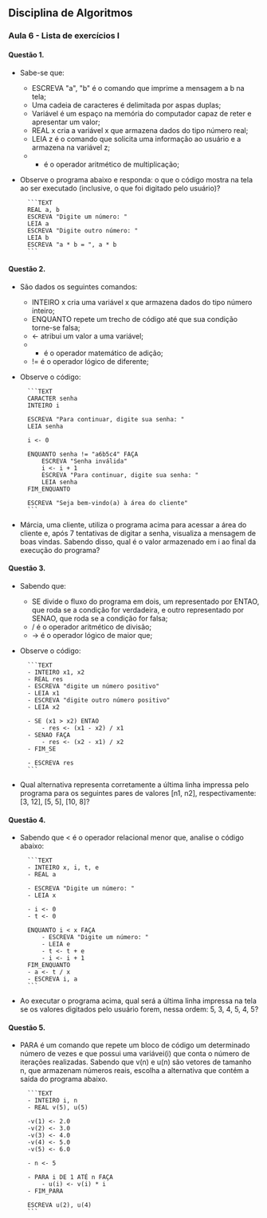 ## Disciplina de Algoritmos

### Aula 6 - Lista de exercícios I

#### Questão 1.

- Sabe-se que:

    - ESCREVA "a", "b" é o comando que imprime a mensagem a b na tela;
    - Uma cadeia de caracteres é delimitada por aspas duplas;
    - Variável é um espaço na memória do computador capaz de reter e apresentar um valor;
    - REAL x cria a variável x que armazena dados do tipo número real;
    - LEIA z é o comando que solicita uma informação ao usuário e a armazena na variável z;
    - * é o operador aritmético de multiplicação;

- Observe o programa abaixo e responda: o que o código mostra na tela ao ser executado (inclusive, o que foi digitado pelo usuário)?
    
        ```TEXT
        REAL a, b
        ESCREVA "Digite um número: "
        LEIA a
        ESCREVA "Digite outro número: "
        LEIA b
        ESCREVA "a * b = ", a * b
        ```
#### Questão 2.

- São dados os seguintes comandos:

    - INTEIRO x cria uma variável x que armazena dados do tipo número inteiro;
    - ENQUANTO repete um trecho de código até que sua condição torne-se falsa;
    - <- atribui um valor a uma variável;
    - + é o operador matemático de adição;
    - != é o operador lógico de diferente;

- Observe o código:

        ```TEXT
        CARACTER senha
        INTEIRO i

        ESCREVA "Para continuar, digite sua senha: "
        LEIA senha

        i <- 0

        ENQUANTO senha != "a6b5c4" FAÇA
            ESCREVA "Senha inválida"
            i <- i + 1
            ESCREVA "Para continuar, digite sua senha: "
            LEIA senha
        FIM_ENQUANTO

        ESCREVA "Seja bem-vindo(a) à área do cliente"
        ```
- Márcia, uma cliente, utiliza o programa acima para acessar a área do cliente e, após 7 tentativas de digitar a senha, visualiza a mensagem de boas vindas. Sabendo disso, qual é o valor armazenado em i ao final da execução do programa?

#### Questão 3.

- Sabendo que:

    - SE divide o fluxo do programa em dois, um representado por ENTAO, que roda se a condição for verdadeira, e outro representado por SENAO, que roda se a condição for falsa;
    - / é o operador aritmético de divisão;
    - ->  é o operador lógico de maior que;

- Observe o código:

        ```TEXT
        - INTEIRO x1, x2
        - REAL res
        - ESCREVA "digite um número positivo"
        - LEIA x1
        - ESCREVA "digite outro número positivo"
        - LEIA x2

        - SE (x1 > x2) ENTAO
            - res <- (x1 - x2) / x1
        - SENAO FAÇA
            - res <- (x2 - x1) / x2
        - FIM_SE

        - ESCREVA res
        ```
- Qual alternativa representa corretamente a última linha impressa pelo programa para os seguintes pares de valores [n1, n2], respectivamente: [3, 12], [5, 5], [10, 8]?

#### Questão 4.

- Sabendo que < é o operador relacional menor que, analise o código abaixo:
    
        ```TEXT
        - INTEIRO x, i, t, e
        - REAL a

        - ESCREVA "Digite um número: "
        - LEIA x
    
        - i <- 0
        - t <- 0

        ENQUANTO i < x FAÇA
            - ESCREVA "Digite um número: "
            - LEIA e
            - t <- t + e
            - i <- i + 1
        FIM_ENQUANTO
        - a <- t / x
        - ESCREVA i, a
        ```
- Ao executar o programa acima, qual será a última linha impressa na tela se os valores digitados pelo usuário forem, nessa ordem: 5, 3, 4, 5, 4, 5?

#### Questão 5.

- PARA é um comando que repete um bloco de código um determinado número de vezes e que possui uma variávei(i) que conta o número de iterações realizadas. Sabendo que v(n) e u(n) são vetores de tamanho n, que armazenam números reais, escolha a alternativa que contém a saída do programa abaixo.

        ```TEXT
        - INTEIRO i, n
        - REAL v(5), u(5)

        -v(1) <- 2.0
        -v(2) <- 3.0
        -v(3) <- 4.0
        -v(4) <- 5.0
        -v(5) <- 6.0

        - n <- 5

        - PARA i DE 1 ATÉ n FAÇA
            - u(i) <- v(i) * i
        - FIM_PARA

        ESCREVA u(2), u(4)
        ```